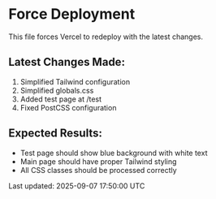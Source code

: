 # Force Deployment

This file forces Vercel to redeploy with the latest changes.

## Latest Changes Made:
1. Simplified Tailwind configuration
2. Simplified globals.css
3. Added test page at /test
4. Fixed PostCSS configuration

## Expected Results:
- Test page should show blue background with white text
- Main page should have proper Tailwind styling
- All CSS classes should be processed correctly

Last updated: 2025-09-07 17:50:00 UTC